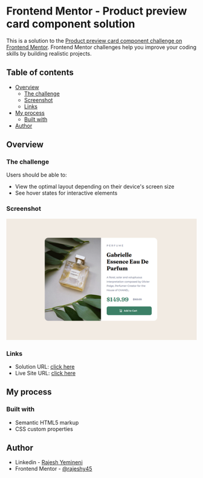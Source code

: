 # Frontend Mentor - Product preview card component solution

This is a solution to the [Product preview card component challenge on Frontend Mentor](https://www.frontendmentor.io/challenges/product-preview-card-component-GO7UmttRfa). Frontend Mentor challenges help you improve your coding skills by building realistic projects. 

## Table of contents

- [Overview](#overview)
  - [The challenge](#the-challenge)
  - [Screenshot](#screenshot)
  - [Links](#links)
- [My process](#my-process)
  - [Built with](#built-with)
- [Author](#author)


## Overview

### The challenge

Users should be able to:

- View the optimal layout depending on their device's screen size
- See hover states for interactive elements

### Screenshot

![](./screenshot.png)

### Links

- Solution URL: [click here](https://www.frontendmentor.io/solutions/product-preview-card-component-using-html-and-css-uiW1F1w044)
- Live Site URL: [click here](https://rajeshy45.github.io/product-preview-card-component/)

## My process

### Built with

- Semantic HTML5 markup
- CSS custom properties

## Author

-   Linkedin - [Rajesh Yemineni](https://www.linkedin.com/in/rajesh-yemineni/)
-   Frontend Mentor - [@rajeshy45](https://www.frontendmentor.io/profile/rajeshy45)

